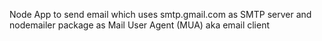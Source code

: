 Node App to send email which uses smtp.gmail.com as SMTP server and nodemailer package as Mail User Agent (MUA) aka email client
